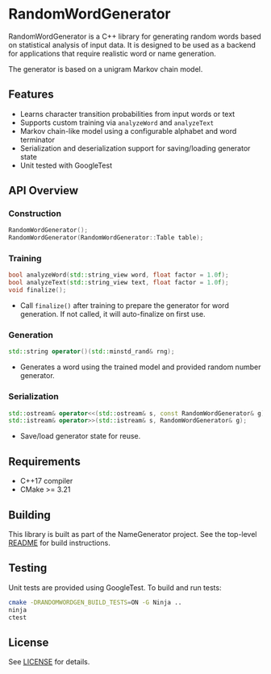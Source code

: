 # RandomWordGenerator

RandomWordGenerator is a C++ library for generating random words based on statistical analysis of input data. It is designed to be
used as a backend for applications that require realistic word or name generation.

The generator is based on a unigram Markov chain model.

## Features

- Learns character transition probabilities from input words or text
- Supports custom training via `analyzeWord` and `analyzeText`
- Markov chain-like model using a configurable alphabet and word terminator
- Serialization and deserialization support for saving/loading generator state
- Unit tested with GoogleTest

## API Overview

### Construction
```cpp
RandomWordGenerator();
RandomWordGenerator(RandomWordGenerator::Table table);
```

### Training
```cpp
bool analyzeWord(std::string_view word, float factor = 1.0f);
bool analyzeText(std::string_view text, float factor = 1.0f);
void finalize();
```
- Call `finalize()` after training to prepare the generator for word generation. If not called, it will auto-finalize on first use.

### Generation
```cpp
std::string operator()(std::minstd_rand& rng);
```
- Generates a word using the trained model and provided random number generator.

### Serialization
```cpp
std::ostream& operator<<(std::ostream& s, const RandomWordGenerator& g);
std::istream& operator>>(std::istream& s, RandomWordGenerator& g);
```
- Save/load generator state for reuse.

## Requirements

- C++17 compiler
- CMake >= 3.21

## Building

This library is built as part of the NameGenerator project. See the top-level [README](../README.md) for build instructions.

## Testing

Unit tests are provided using GoogleTest. To build and run tests:

```sh
cmake -DRANDOMWORDGEN_BUILD_TESTS=ON -G Ninja ..
ninja
ctest
```

## License

See [LICENSE](../LICENSE) for details.
